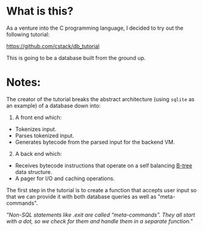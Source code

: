 # What is this?

As a venture into the C programming language, I decided to try out the following tutorial:

https://github.com/cstack/db_tutorial

This is going to be a database built from the ground up.


# Notes:

The creator of the tutorial breaks the abstract architecture (using `sqlite` as an example) of a database down into:
1. A front end which:
* Tokenizes input.
* Parses tokenized input.
* Generates bytecode from the parsed input for the backend VM.
2. A back end which:
* Receives bytecode instructions that operate on a self balancing [B-tree](https://en.wikipedia.org/wiki/B-tree) data structure.
* A pager for I/O and caching operations.

The first step in the tutorial is to create a function that accepts user input so that we can provide it with both database queries as well as "meta-commands".

_"Non-SQL statements like .exit are called “meta-commands”. They all start with a dot, so we check for them and handle them in a separate function."_


